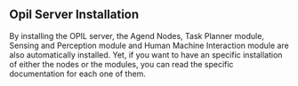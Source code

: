 ## Opil Server Installation

By installing the OPIL server, the Agend Nodes, Task Planner module, Sensing and Perception module and Human Machine Interaction module are also automatically installed. Yet, if you want to have an specific installation of either the nodes or the modules, you can read the specific documentation for each one of them.





